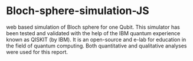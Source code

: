 # Bloch-sphere-simulation-JS
web based simulation of Bloch sphere for one Qubit.
This simulator has been tested and validated with the help of the IBM quantum experience known as QISKIT (by IBM).
It is an open-source and e-lab for education in the field of quantum computing. 
Both quantitative and qualitative analyses were used for this report.

